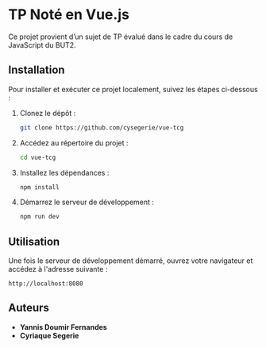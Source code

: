 # TP Noté en Vue.js

Ce projet provient d’un sujet de TP évalué dans le cadre du cours de JavaScript du BUT2.

## Installation

Pour installer et exécuter ce projet localement, suivez les étapes ci-dessous :

1. Clonez le dépôt :
    ```bash
    git clone https://github.com/cysegerie/vue-tcg
    ```
2. Accédez au répertoire du projet :
    ```bash
    cd vue-tcg
    ```
3. Installez les dépendances :
    ```bash
    npm install
    ```
4. Démarrez le serveur de développement :
    ```bash
    npm run dev
    ```

## Utilisation

Une fois le serveur de développement démarré, ouvrez votre navigateur et accédez à l'adresse suivante :
```
http://localhost:8080
```

## Auteurs

- **Yannis Doumir Fernandes**
- **Cyriaque Segerie**
